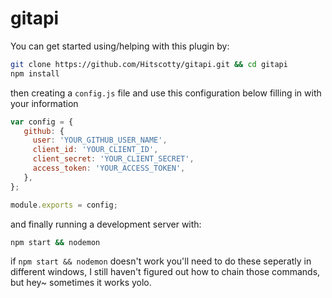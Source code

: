# gitapi

You can get started using/helping with this plugin by:
 ``` bash    
git clone https://github.com/Hitscotty/gitapi.git && cd gitapi 
npm install 
 ```  
then creating a `config.js` file and use this configuration below filling in with your information

```js
var config = {
   github: {
     user: 'YOUR_GITHUB_USER_NAME',
     client_id: 'YOUR_CLIENT_ID',
     client_secret: 'YOUR_CLIENT_SECRET',
     access_token: 'YOUR_ACCESS_TOKEN',
   },
};

module.exports = config;
 ```  
 
and finally running a development server with:

```bash
npm start && nodemon
 ```
 
 if `npm start && nodemon` doesn't work you'll need to do these seperatly in different windows, I still haven't
 figured out how to chain those commands, but hey~ sometimes it works yolo.     
    

